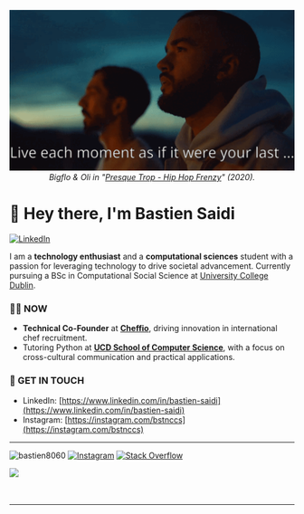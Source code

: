 <p align="center">
  <img src="https://github.com/bastien8060/bastien8060/blob/main/bastien8060_banner.gif?raw=true" /><br>
<em>Bigflo & Oli in "<a href="https://www.imdb.com/title/tt13161318">Presque Trop - Hip Hop Frenzy</a>" (2020).</em>
</p>

# 👋 Hey there, I'm Bastien Saidi

[![LinkedIn](https://img.shields.io/badge/LinkedIn-bastien--saidi-blue?style=for-the-badge&logo=linkedin)](https://www.linkedin.com/in/bastien-saidi)

I am a **technology enthusiast** and a **computational sciences** student with a passion for leveraging technology to drive societal advancement. Currently pursuing a BSc in Computational Social Science at [University College Dublin](https://www.ucd.ie).

### 👨‍💻 NOW

- **Technical Co-Founder** at **[Cheffio](https://cheffio.co)**, driving innovation in international chef recruitment.
- Tutoring Python at **[UCD School of Computer Science](https://www.ucd.ie/computerscience/)**, with a focus on cross-cultural communication and practical applications.

### 📨 GET IN TOUCH

- LinkedIn: [https://www.linkedin.com/in/bastien-saidi](https://www.linkedin.com/in/bastien-saidi)
- Instagram: [https://instagram.com/bstnccs](https://instagram.com/bstnccs)

----

<img src="https://komarev.com/ghpvc/?username=bastien8060&label=Profile%20views&color=0e75b6&style=flat" alt="bastien8060" /> [![Instagram](https://img.shields.io/badge/Instagram-%23E4405F.svg?logo=Instagram&logoColor=white)](https://instagram.com/bstnccs) [![Stack Overflow](https://img.shields.io/badge/-Stackoverflow-FE7A16?logo=stack-overflow&logoColor=white)](https://stackoverflow.com/users/11980232) 


![](https://github-readme-stats-mu-eight-42.vercel.app/api?username=bastien8060&theme=great-gatsby&hide_border=false&include_all_commits=false&count_private=true)

<br/><hr><br/>

